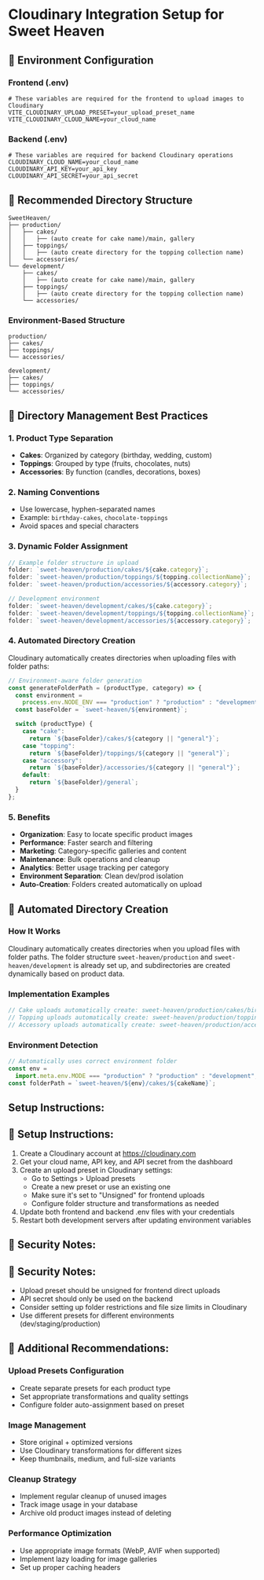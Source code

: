 # Cloudinary Integration Setup for Sweet Heaven

## 🔧 Environment Configuration

### Frontend (.env)

```env
# These variables are required for the frontend to upload images to Cloudinary
VITE_CLOUDINARY_UPLOAD_PRESET=your_upload_preset_name
VITE_CLOUDINARY_CLOUD_NAME=your_cloud_name
```

### Backend (.env)

```env
# These variables are required for backend Cloudinary operations
CLOUDINARY_CLOUD_NAME=your_cloud_name
CLOUDINARY_API_KEY=your_api_key
CLOUDINARY_API_SECRET=your_api_secret
```

## 📁 Recommended Directory Structure

```
SweetHeaven/
├── production/
│   ├── cakes/
│   │   ├── (auto create for cake name)/main, gallery
│   ├── toppings/
│   │   ├── (auto create directory for the topping collection name)
│   └── accessories/
└── development/
    ├── cakes/
    │   ├── (auto create for cake name)/main, gallery
    ├── toppings/
    │   ├── (auto create directory for the topping collection name)
    └── accessories/
```

### Environment-Based Structure

```
production/
├── cakes/
├── toppings/
└── accessories/

development/
├── cakes/
├── toppings/
└── accessories/
```

## 🎯 Directory Management Best Practices

### **1. Product Type Separation**

- **Cakes**: Organized by category (birthday, wedding, custom)
- **Toppings**: Grouped by type (fruits, chocolates, nuts)
- **Accessories**: By function (candles, decorations, boxes)

### **2. Naming Conventions**

- Use lowercase, hyphen-separated names
- Example: `birthday-cakes`, `chocolate-toppings`
- Avoid spaces and special characters

### **3. Dynamic Folder Assignment**

```javascript
// Example folder structure in upload
folder: `sweet-heaven/production/cakes/${cake.category}`;
folder: `sweet-heaven/production/toppings/${topping.collectionName}`;
folder: `sweet-heaven/production/accessories/${accessory.category}`;

// Development environment
folder: `sweet-heaven/development/cakes/${cake.category}`;
folder: `sweet-heaven/development/toppings/${topping.collectionName}`;
folder: `sweet-heaven/development/accessories/${accessory.category}`;
```

### **4. Automated Directory Creation**

Cloudinary automatically creates directories when uploading files with folder paths:

```javascript
// Environment-aware folder generation
const generateFolderPath = (productType, category) => {
  const environment =
    process.env.NODE_ENV === "production" ? "production" : "development";
  const baseFolder = `sweet-heaven/${environment}`;

  switch (productType) {
    case "cake":
      return `${baseFolder}/cakes/${category || "general"}`;
    case "topping":
      return `${baseFolder}/toppings/${category || "general"}`;
    case "accessory":
      return `${baseFolder}/accessories/${category || "general"}`;
    default:
      return `${baseFolder}/general`;
  }
};
```

### **5. Benefits**

- **Organization**: Easy to locate specific product images
- **Performance**: Faster search and filtering
- **Marketing**: Category-specific galleries and content
- **Maintenance**: Bulk operations and cleanup
- **Analytics**: Better usage tracking per category
- **Environment Separation**: Clean dev/prod isolation
- **Auto-Creation**: Folders created automatically on upload

## 🤖 Automated Directory Creation

### **How It Works**

Cloudinary automatically creates directories when you upload files with folder paths. The folder structure `sweet-heaven/production` and `sweet-heaven/development` is already set up, and subdirectories are created dynamically based on product data.

### **Implementation Examples**

```javascript
// Cake uploads automatically create: sweet-heaven/production/cakes/birthday/
// Topping uploads automatically create: sweet-heaven/production/toppings/chocolate-collection/
// Accessory uploads automatically create: sweet-heaven/production/accessories/candles/
```

### **Environment Detection**

```javascript
// Automatically uses correct environment folder
const env =
  import.meta.env.MODE === "production" ? "production" : "development";
const folderPath = `sweet-heaven/${env}/cakes/${cakeName}`;
```

## Setup Instructions:

## 📝 Setup Instructions:

1. Create a Cloudinary account at https://cloudinary.com
2. Get your cloud name, API key, and API secret from the dashboard
3. Create an upload preset in Cloudinary settings:
   - Go to Settings > Upload presets
   - Create a new preset or use an existing one
   - Make sure it's set to "Unsigned" for frontend uploads
   - Configure folder structure and transformations as needed
4. Update both frontend and backend .env files with your credentials
5. Restart both development servers after updating environment variables

## 🔐 Security Notes:

## 🔐 Security Notes:

- Upload preset should be unsigned for frontend direct uploads
- API secret should only be used on the backend
- Consider setting up folder restrictions and file size limits in Cloudinary
- Use different presets for different environments (dev/staging/production)

## 🌟 Additional Recommendations:

### **Upload Presets Configuration**

- Create separate presets for each product type
- Set appropriate transformations and quality settings
- Configure folder auto-assignment based on preset

### **Image Management**

- Store original + optimized versions
- Use Cloudinary transformations for different sizes
- Keep thumbnails, medium, and full-size variants

### **Cleanup Strategy**

- Implement regular cleanup of unused images
- Track image usage in your database
- Archive old product images instead of deleting

### **Performance Optimization**

- Use appropriate image formats (WebP, AVIF when supported)
- Implement lazy loading for image galleries
- Set up proper caching headers
